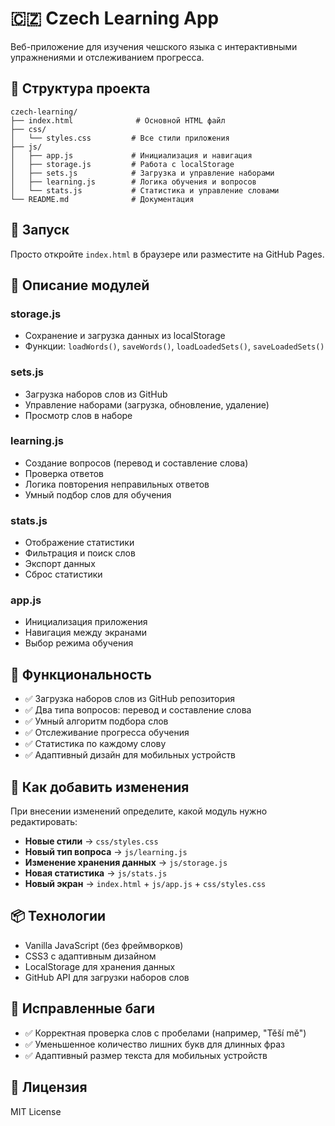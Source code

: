 # 🇨🇿 Czech Learning App

Веб-приложение для изучения чешского языка с интерактивными упражнениями и отслеживанием прогресса.

## 📂 Структура проекта

```
czech-learning/
├── index.html              # Основной HTML файл
├── css/
│   └── styles.css         # Все стили приложения
├── js/
│   ├── app.js             # Инициализация и навигация
│   ├── storage.js         # Работа с localStorage
│   ├── sets.js            # Загрузка и управление наборами
│   ├── learning.js        # Логика обучения и вопросов
│   └── stats.js           # Статистика и управление словами
└── README.md              # Документация
```

## 🚀 Запуск

Просто откройте `index.html` в браузере или разместите на GitHub Pages.

## 📝 Описание модулей

### **storage.js**
- Сохранение и загрузка данных из localStorage
- Функции: `loadWords()`, `saveWords()`, `loadLoadedSets()`, `saveLoadedSets()`

### **sets.js**
- Загрузка наборов слов из GitHub
- Управление наборами (загрузка, обновление, удаление)
- Просмотр слов в наборе

### **learning.js**
- Создание вопросов (перевод и составление слова)
- Проверка ответов
- Логика повторения неправильных ответов
- Умный подбор слов для обучения

### **stats.js**
- Отображение статистики
- Фильтрация и поиск слов
- Экспорт данных
- Сброс статистики

### **app.js**
- Инициализация приложения
- Навигация между экранами
- Выбор режима обучения

## 🎯 Функциональность

- ✅ Загрузка наборов слов из GitHub репозитория
- ✅ Два типа вопросов: перевод и составление слова
- ✅ Умный алгоритм подбора слов
- ✅ Отслеживание прогресса обучения
- ✅ Статистика по каждому слову
- ✅ Адаптивный дизайн для мобильных устройств

## 🔧 Как добавить изменения

При внесении изменений определите, какой модуль нужно редактировать:

- **Новые стили** → `css/styles.css`
- **Новый тип вопроса** → `js/learning.js`
- **Изменение хранения данных** → `js/storage.js`
- **Новая статистика** → `js/stats.js`
- **Новый экран** → `index.html` + `js/app.js` + `css/styles.css`

## 📦 Технологии

- Vanilla JavaScript (без фреймворков)
- CSS3 с адаптивным дизайном
- LocalStorage для хранения данных
- GitHub API для загрузки наборов слов

## 🐛 Исправленные баги

- ✅ Корректная проверка слов с пробелами (например, "Těší mě")
- ✅ Уменьшенное количество лишних букв для длинных фраз
- ✅ Адаптивный размер текста для мобильных устройств

## 📄 Лицензия

MIT License
